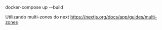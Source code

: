 docker-compose up --build


Utilizando multi-zones do next
https://nextjs.org/docs/app/guides/multi-zones